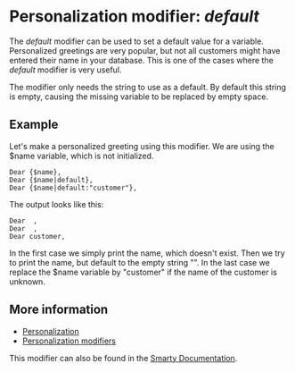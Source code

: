 # Personalization modifier: *default*

The *default* modifier can be used to set a default value for a variable. 
Personalized greetings are very popular, but not all customers might have 
entered their name in your database. This is one of the cases where the 
*default* modifier is very useful.

The modifier only needs the string to use as a default. By default this 
string is empty, causing the missing variable to be replaced by empty space.

## Example

Let's make a personalized greeting using this modifier. We are using 
the $name variable, which is not initialized.

    Dear {$name},
    Dear {$name|default},
    Dear {$name|default:"customer"},
    
The output looks like this:

    Dear  ,
    Dear  ,
    Dear customer,
    
In the first case we simply print the name, which doesn't exist. Then we 
try to print the name, but default to the empty string "". In the last case 
we replace the $name variable by "customer" if the name of the customer is 
unknown.

## More information

* [Personalization](./personalization)
* [Personalization modifiers](./personalization-modifiers)

This modifier can also be found in the [Smarty Documentation](http://www.smarty.net/docs/en/language.modifier.default.tpl).
